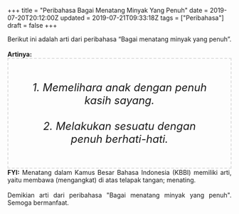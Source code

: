 +++
title = "Peribahasa Bagai Menatang Minyak Yang Penuh"
date = 2019-07-20T20:12:00Z
updated = 2019-07-21T09:33:18Z
tags = ["Peribahasa"]
draft = false
+++

<div dir="ltr" style="text-align: left;" trbidi="on"><div style="text-align: justify;">Berikut ini adalah arti dari peribahasa “Bagai menatang minyak yang penuh”.</div><br /><div style="text-align: justify;"><b>Artinya:</b></div><div style="border: 2px dashed #ddd; font-size: 24px; height: auto; margin: 0 auto; padding: 50px; text-align: center; width: auto;"><i>1. Memelihara anak dengan penuh kasih sayang.<br /><br />2. Melakukan sesuatu dengan penuh berhati-hati.</i></div><div style="text-align: justify;"><b>FYI:</b> Menatang dalam Kamus Besar Bahasa Indonesia (KBBI) memiliki arti, yaitu membawa (mengangkat) di atas telapak tangan; menating.<br /><br /></div><div style="text-align: justify;">Demikian arti dari peribahasa "Bagai menatang minyak yang penuh". Semoga bermanfaat.</div></div>
